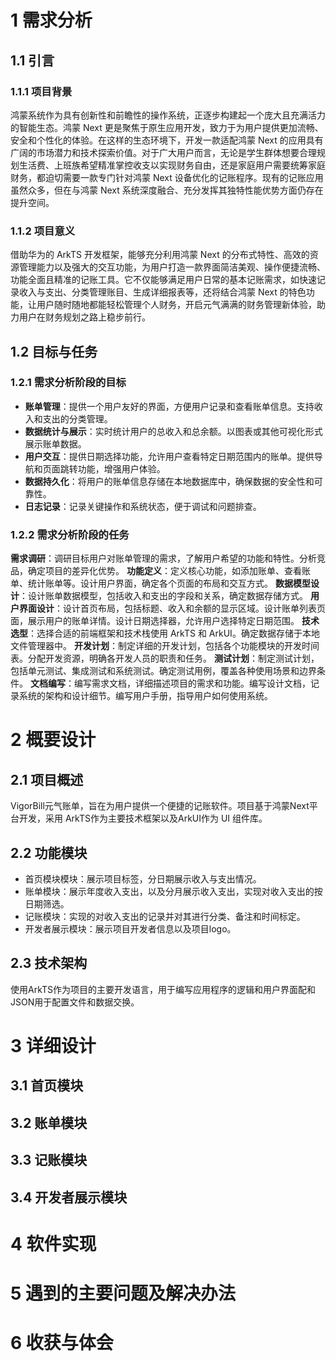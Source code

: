 # 1 需求分析

## 1.1 引言

### 1.1.1 项目背景

鸿蒙系统作为具有创新性和前瞻性的操作系统，正逐步构建起一个庞大且充满活力的智能生态。鸿蒙 Next 更是聚焦于原生应用开发，致力于为用户提供更加流畅、安全和个性化的体验。在这样的生态环境下，开发一款适配鸿蒙 Next 的应用具有广阔的市场潜力和技术探索价值。对于广大用户而言，无论是学生群体想要合理规划生活费、上班族希望精准掌控收支以实现财务自由，还是家庭用户需要统筹家庭财务，都迫切需要一款专门针对鸿蒙 Next 设备优化的记账程序。现有的记账应用虽然众多，但在与鸿蒙 Next 系统深度融合、充分发挥其独特性能优势方面仍存在提升空间。
### 1.1.2 项目意义

借助华为的 ArkTS 开发框架，能够充分利用鸿蒙 Next 的分布式特性、高效的资源管理能力以及强大的交互功能，为用户打造一款界面简洁美观、操作便捷流畅、功能全面且精准的记账工具。它不仅能够满足用户日常的基本记账需求，如快速记录收入与支出、分类管理账目、生成详细报表等，还将结合鸿蒙 Next 的特色功能，让用户随时随地都能轻松管理个人财务，开启元气满满的财务管理新体验，助力用户在财务规划之路上稳步前行。

## 1.2 目标与任务

### 1.2.1 需求分析阶段的目标

- **账单管理**：提供一个用户友好的界面，方便用户记录和查看账单信息。支持收入和支出的分类管理。
- **数据统计与展示**：实时统计用户的总收入和总余额。以图表或其他可视化形式展示账单数据。
- **用户交互**：提供日期选择功能，允许用户查看特定日期范围内的账单。提供导航和页面跳转功能，增强用户体验。
- **数据持久化**：将用户的账单信息存储在本地数据库中，确保数据的安全性和可靠性。
- **日志记录**：记录关键操作和系统状态，便于调试和问题排查。


### 1.2.2 需求分析阶段的任务

**需求调研**：调研目标用户对账单管理的需求，了解用户希望的功能和特性。分析竞品，确定项目的差异化优势。
**功能定义**：定义核心功能，如添加账单、查看账单、统计账单等。设计用户界面，确定各个页面的布局和交互方式。
**数据模型设计**：设计账单数据模型，包括收入和支出的字段和关系，确定数据存储方式。
**用户界面设计**：设计首页布局，包括标题、收入和余额的显示区域。设计账单列表页面，展示用户的账单详情。设计日期选择器，允许用户选择特定日期范围。
**技术选型**：选择合适的前端框架和技术栈使用 ArkTS 和 ArkUI。确定数据存储于本地文件管理器中。
**开发计划**：制定详细的开发计划，包括各个功能模块的开发时间表。分配开发资源，明确各开发人员的职责和任务。
**测试计划**：制定测试计划，包括单元测试、集成测试和系统测试。确定测试用例，覆盖各种使用场景和边界条件。
**文档编写**：编写需求文档，详细描述项目的需求和功能。编写设计文档，记录系统的架构和设计细节。编写用户手册，指导用户如何使用系统。

# 2 概要设计

## 2.1 项目概述

VigorBill元气账单，旨在为用户提供一个便捷的记账软件。项目基于鸿蒙Next平台开发，采用 ArkTS作为主要技术框架以及ArkUI作为 UI 组件库。

## 2.2 功能模块

- 首页模块模块：展示项目标签，分日期展示收入与支出情况。
- 账单模块：展示年度收入支出，以及分月展示收入支出，实现对收入支出的按日期筛选。
- 记账模块：实现的对收入支出的记录并对其进行分类、备注和时间标定。
- 开发者展示模块：展示项目开发者信息以及项目logo。


## 2.3 技术架构

使用ArkTS作为项目的主要开发语言，用于编写应用程序的逻辑和用户界面配和JSON用于配置文件和数据交换。

# 3 详细设计

## 3.1 首页模块



## 3.2 账单模块

## 3.3 记账模块

## 3.4 开发者展示模块



# 4 软件实现



# 5 遇到的主要问题及解决办法



# 6 收获与体会


